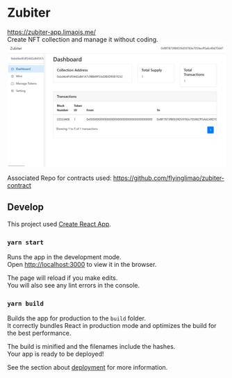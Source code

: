 # Zubiter
https://zubiter-app.limaois.me/  
Create NFT collection and manage it without coding.
![Screenshot](./screenshot.png)

Associated Repo for contracts used: https://github.com/flyinglimao/zubiter-contract
## Develop
This project used [Create React App](https://github.com/facebook/create-react-app).  

### `yarn start`

Runs the app in the development mode.\
Open [http://localhost:3000](http://localhost:3000) to view it in the browser.

The page will reload if you make edits.\
You will also see any lint errors in the console.
### `yarn build`

Builds the app for production to the `build` folder.\
It correctly bundles React in production mode and optimizes the build for the best performance.

The build is minified and the filenames include the hashes.\
Your app is ready to be deployed!

See the section about [deployment](https://facebook.github.io/create-react-app/docs/deployment) for more information.
